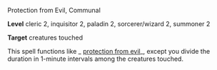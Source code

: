 Protection from Evil, Communal

**Level** cleric 2, inquisitor 2, paladin 2, sorcerer/wizard 2, summoner 2

**Target** creatures touched

This spell functions like _ [protection from evil](spells/protectionFromEvil.md#_protection-from-evil)_, except you divide the duration in 1-minute intervals among the creatures touched.

